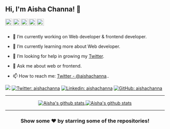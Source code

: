 ## Hi, I'm Aisha Channa! 👋

<a href="https://twitter.com/aishachanna">
  <img align="left" alt="Aisha's Twitter" width="22px" src="https://cdn.jsdelivr.net/npm/simple-icons@v3/icons/twitter.svg" />
</a>
<a href="https://www.linkedin.com/in/aisha-channa-384495218/">
  <img align="left" alt="Aisha's Linkedin" width="22px" src="https://cdn.jsdelivr.net/npm/simple-icons@v3/icons/linkedin.svg" />
</a>
<a href="https://github.com/aishachanna">

  <img align="left" alt="Aisha's Github" width="22px" src="https://cdn.jsdelivr.net/npm/simple-icons@v3/icons/github.svg" />
</a>

<a href="https://instagram.com/aishachanna_/">
  <img align="left" alt="Aisha's Instagram" width="22px" src="https://cdn.jsdelivr.net/npm/simple-icons@v3/icons/instagram.svg" />
</a>
<a href="https://www.facebook.com/aishachanna/">
  <img align="left" alt="Aisha's Facebook" width="22px" src="https://cdn.jsdelivr.net/npm/simple-icons@v3/icons/facebook.svg" />
</a>
</a>


<br/>
<br/>

- 🔭 I’m currently working on Web developer & frontend developer.
- 🌱 I’m currently learning more about Web developer.


- 🤔 I’m looking for help in growing my [Twitter](https://twitter.com/aishachanna). 

- 💬 Ask me about web or frontend.

- 📫 How to reach me: [Twitter - @aishachanna](https://twitter.com/aishachanna)..

![](https://komarev.com/ghpvc/?username=aishachanna&color=blueviolet&label=Profile+Views)
[![Twitter: aishachanna](https://img.shields.io/twitter/follow/aishachanna?style=social)](https://twitter.com/aishachanna)
[![Linkedin: aishachanna](https://img.shields.io/badge/-aishachanna-blue?style=flat-square&logo=Linkedin&logoColor=white&link=https://www.linkedin.com/in/rashid/)](https://www.linkedin.com/in/aishachanna/)
[![GitHub: aishachanna](https://img.shields.io/github/followers/aishachanna?label=follow&style=social)](https://github.com/iampawan)



<hr>
<center>
<a href="https://github.com/aishachanna">
 <img align="center" src="https://github-readme-stats.vercel.app/api?username=aishachanna&show_icons=true&theme=dark&line_height=40" alt="Aisha's github stats"/>
 <img align="center" src="https://github-readme-stats.vercel.app/api/top-langs/?username=aishachanna&langs_count=5&theme=dark" alt="Aisha's github stats"/>
</a>
<hr>

<div align="center">

### Show some ❤️ by starring some of the repositories!

</div>
